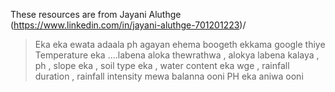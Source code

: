 These resources are from Jayani Aluthge (https://www.linkedin.com/in/jayani-aluthge-701201223)/

>Eka eka ewata adaala ph agayan ehema boogeth ekkama google thiye
>Temperature eka ....labena aloka thewrathwa , alokya labena kalaya , ph , slope eka  , soil type eka , water content eka wge , 
rainfall duration  , rainfall intensity mewa  balanna ooni
> PH eka aniwa ooni

